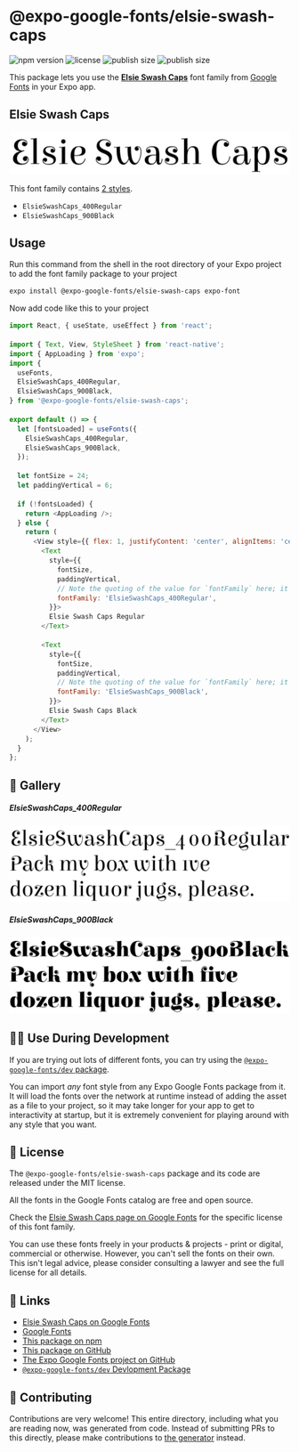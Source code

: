 # @expo-google-fonts/elsie-swash-caps

![npm version](https://flat.badgen.net/npm/v/@expo-google-fonts/elsie-swash-caps)
![license](https://flat.badgen.net/github/license/expo/google-fonts)
![publish size](https://flat.badgen.net/packagephobia/install/@expo-google-fonts/elsie-swash-caps)
![publish size](https://flat.badgen.net/packagephobia/publish/@expo-google-fonts/elsie-swash-caps)

This package lets you use the [**Elsie Swash Caps**](https://fonts.google.com/specimen/Elsie+Swash+Caps) font family from [Google Fonts](https://fonts.google.com/) in your Expo app.

## Elsie Swash Caps

![Elsie Swash Caps](./font-family.png)

This font family contains [2 styles](#-gallery).

- `ElsieSwashCaps_400Regular`
- `ElsieSwashCaps_900Black`

## Usage

Run this command from the shell in the root directory of your Expo project to add the font family package to your project
```sh
expo install @expo-google-fonts/elsie-swash-caps expo-font
```

Now add code like this to your project
```js
import React, { useState, useEffect } from 'react';

import { Text, View, StyleSheet } from 'react-native';
import { AppLoading } from 'expo';
import {
  useFonts,
  ElsieSwashCaps_400Regular,
  ElsieSwashCaps_900Black,
} from '@expo-google-fonts/elsie-swash-caps';

export default () => {
  let [fontsLoaded] = useFonts({
    ElsieSwashCaps_400Regular,
    ElsieSwashCaps_900Black,
  });

  let fontSize = 24;
  let paddingVertical = 6;

  if (!fontsLoaded) {
    return <AppLoading />;
  } else {
    return (
      <View style={{ flex: 1, justifyContent: 'center', alignItems: 'center' }}>
        <Text
          style={{
            fontSize,
            paddingVertical,
            // Note the quoting of the value for `fontFamily` here; it expects a string!
            fontFamily: 'ElsieSwashCaps_400Regular',
          }}>
          Elsie Swash Caps Regular
        </Text>

        <Text
          style={{
            fontSize,
            paddingVertical,
            // Note the quoting of the value for `fontFamily` here; it expects a string!
            fontFamily: 'ElsieSwashCaps_900Black',
          }}>
          Elsie Swash Caps Black
        </Text>
      </View>
    );
  }
};

```

## 🔡 Gallery

##### ElsieSwashCaps_400Regular
![ElsieSwashCaps_400Regular](./ElsieSwashCaps_400Regular.ttf.png)

##### ElsieSwashCaps_900Black
![ElsieSwashCaps_900Black](./ElsieSwashCaps_900Black.ttf.png)


## 👩‍💻 Use During Development

If you are trying out lots of different fonts, you can try using the [`@expo-google-fonts/dev` package](https://github.com/expo/google-fonts/tree/master/font-packages/dev#readme).

You can import *any* font style from any Expo Google Fonts package from it. It will load the fonts
over the network at runtime instead of adding the asset as a file to your project, so it may take longer
for your app to get to interactivity at startup, but it is extremely convenient
for playing around with any style that you want.

## 📖 License

The `@expo-google-fonts/elsie-swash-caps` package and its code are released under the MIT license.

All the fonts in the Google Fonts catalog are free and open source.

Check the [Elsie Swash Caps page on Google Fonts](https://fonts.google.com/specimen/Elsie+Swash+Caps) for the specific license of this font family.

You can use these fonts freely in your products & projects - print or digital, commercial or otherwise. However, you can't sell the fonts on their own. This isn't legal advice, please consider consulting a lawyer and see the full license for all details.

## 🔗 Links

- [Elsie Swash Caps on Google Fonts](https://fonts.google.com/specimen/Elsie+Swash+Caps)
- [Google Fonts](https://fonts.google.com/)
- [This package on npm](https://www.npmjs.com/package/@expo-google-fonts/elsie-swash-caps)
- [This package on GitHub](https://github.com/expo/google-fonts/tree/master/font-packages/elsie-swash-caps)
- [The Expo Google Fonts project on GitHub](https://github.com/expo/google-fonts)
- [`@expo-google-fonts/dev` Devlopment Package](https://github.com/expo/google-fonts/tree/master/font-packages/dev)

## 🤝 Contributing

Contributions are very welcome! This entire directory, including what you are reading now, was generated from code. Instead of submitting PRs to this directly, please make contributions to [the generator](https://github.com/expo/google-fonts/tree/master/packages/generator) instead.
